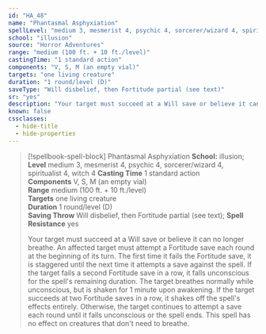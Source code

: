 ```yaml
---
id: "HA_48"
name: "Phantasmal Asphyxiation"
spellLevel: "medium 3, mesmerist 4, psychic 4, sorcerer/wizard 4, spiritualist 4, witch 4"
school: "illusion"
source: "Horror Adventures"
range: "medium (100 ft. + 10 ft./level)"
castingTime: "1 standard action"
components: "V, S, M (an empty vial)"
targets: "one living creature"
duration: "1 round/level (D)"
saveType: "Will disbelief, then Fortitude partial (see text)"
sr: "yes"
description: "Your target must succeed at a Will save or believe it can no longer breathe. An affected target must attempt a Fortitude save each round at the beginning of its turn. The first time it fails the Fortitude save, it is staggered until the next time it attempts a save against the spell. If the target fails a second Fortitude save in a row, it falls unconscious for the spell's remaining duration. The target breathes normally while unconscious, but is shaken for 1 minute upon awakening. If the target succeeds at two Fortitude saves in a row, it shakes off the spell's effects entirely. Otherwise, the target continues to attempt a save each round until it falls unconscious or the spell ends. This spell has no effect on creatures that don't need to breathe."
known: false
cssclasses:
  - hide-title
  - hide-properties
---
```


> [!spellbook-spell-block] Phantasmal Asphyxiation
> **School:** illusion; **Level** medium 3, mesmerist 4, psychic 4, sorcerer/wizard 4, spiritualist 4, witch 4
> **Casting Time** 1 standard action  
> **Components** V, S, M (an empty vial)  
> **Range** medium (100 ft. + 10 ft./level)  
> **Targets** one living creature  
> **Duration** 1 round/level (D)  
> **Saving Throw** Will disbelief, then Fortitude partial (see text); **Spell Resistance** yes
> 
> Your target must succeed at a Will save or believe it can no longer breathe. An affected target must attempt a Fortitude save each round at the beginning of its turn. The first time it fails the Fortitude save, it is staggered until the next time it attempts a save against the spell. If the target fails a second Fortitude save in a row, it falls unconscious for the spell's remaining duration. The target breathes normally while unconscious, but is shaken for 1 minute upon awakening. If the target succeeds at two Fortitude saves in a row, it shakes off the spell's effects entirely. Otherwise, the target continues to attempt a save each round until it falls unconscious or the spell ends. This spell has no effect on creatures that don't need to breathe.